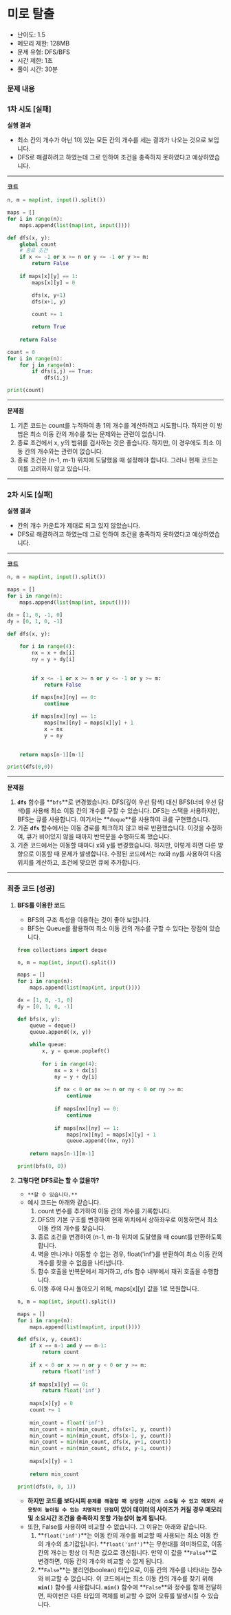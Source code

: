 # 미로 탈출

- 난이도: 1.5
- 메모리 제한: 128MB
- 문제 유형: DFS/BFS
- 시간 제한: 1초
- 풀이 시간: 30분

### 문제 내용


### 1차 시도 [실패]

**실행 결과**
- 최소 칸의 개수가 아닌 1이 있는 모든 칸의 개수를 세는 결과가 나오는 것으로 보입니다.
- DFS로 해결하려고 하였는데 그로 인하여 조건을 충족하지 못하였다고 예상하였습니다.

---

**코드**

```python
n, m = map(int, input().split())

maps = []
for i in range(n):
    maps.append(list(map(int, input())))

def dfs(x, y):
    global count
    # 종료 조건
    if x <= -1 or x >= n or y <= -1 or y >= m:
        return False
    
    if maps[x][y] == 1:
        maps[x][y] = 0

        dfs(x, y+1)
        dfs(x+1, y)
        
        count += 1

        return True
    
    return False

count = 0
for i in range(n):
    for j in range(m):
        if dfs(i,j) == True:
            dfs(i,j)

print(count)
```

---

**문제점**

1. 기존 코드는 count를 누적하여 총 1의 개수를 계산하려고 시도합니다. 하지만 이 방법은 최소 이동 칸의 개수를 찾는 문제와는 관련이 없습니다.
2. 종료 조건에서 x, y의 범위를 검사하는 것은 좋습니다. 하지만, 이 경우에도 최소 이동 칸의 개수와는 관련이 없습니다.
3. 종료 조건은 (n-1, m-1) 위치에 도달했을 때 설정해야 합니다. 그러나 현재 코드는 이를 고려하지 않고 있습니다.

---

### 2차 시도 [실패]

**실행 결과**
- 칸의 개수 카운트가 제대로 되고 있지 않았습니다.
- DFS로 해결하려고 하였는데 그로 인하여 조건을 충족하지 못하였다고 예상하였습니다.

---

**코드**

```python
n, m = map(int, input().split())

maps = []
for i in range(n):
    maps.append(list(map(int, input())))

dx = [1, 0, -1, 0]
dy = [0, 1, 0, -1]

def dfs(x, y):
    
    for i in range(4):
        nx = x + dx[i]
        ny = y + dy[i]
        

        if x <= -1 or x >= n or y <= -1 or y >= m:
            return False
    
        if maps[nx][ny] == 0:
            continue

        if maps[nx][ny] == 1:
            maps[nx][ny] = maps[x][y] + 1
            x = nx
            y = ny
            

    return maps[n-1][m-1]

print(dfs(0,0))
```

---

**문제점**

1. **`dfs`** 함수를 **`bfs`**로 변경했습니다. DFS(깊이 우선 탐색) 대신 BFS(너비 우선 탐색)를 사용해 최소 이동 칸의 개수를 구할 수 있습니다. DFS는 스택을 사용하지만, BFS는 큐를 사용합니다. 여기서는 **`deque`**를 사용하여 큐를 구현했습니다.
2. 기존 **`dfs`** 함수에서는 이동 경로를 체크하지 않고 바로 반환했습니다. 이것을 수정하여, 큐가 비어있지 않을 때까지 반복문을 수행하도록 했습니다.
3. 기존 코드에서는 이동할 때마다 x와 y를 변경했습니다. 하지만, 이렇게 하면 다른 방향으로 이동할 때 문제가 발생합니다. 수정된 코드에서는 nx와 ny를 사용하여 다음 위치를 계산하고, 조건에 맞으면 큐에 추가합니다.

---

### 최종 코드 [성공]

1. **BFS를 이용한 코드**
    - BFS의 구조 특성을 이용하는 것이 좋아 보입니다.
    - BFS는 Queue를 활용하여 최소 이동 칸의 개수를 구할 수 있다는 장점이 있습니다.
    
    ```python
    from collections import deque
    
    n, m = map(int, input().split())
    
    maps = []
    for i in range(n):
        maps.append(list(map(int, input())))
    
    dx = [1, 0, -1, 0]
    dy = [0, 1, 0, -1]
    
    def bfs(x, y):
        queue = deque()
        queue.append((x, y))
        
        while queue:
            x, y = queue.popleft()
            
            for i in range(4):
                nx = x + dx[i]
                ny = y + dy[i]
                
                if nx < 0 or nx >= n or ny < 0 or ny >= m:
                    continue
                    
                if maps[nx][ny] == 0:
                    continue
                    
                if maps[nx][ny] == 1:
                    maps[nx][ny] = maps[x][y] + 1
                    queue.append((nx, ny))
                    
        return maps[n-1][m-1]
    
    print(bfs(0, 0))
    ```
    

1. **그렇다면 DFS로는 할 수 없을까?**
    - `**할 수 있습니다.**`
    - 예시 코드는 아래와 같습니다.
        1. count 변수를 추가하여 이동 칸의 개수를 기록합니다.
        2. DFS의 기본 구조를 변경하여 현재 위치에서 상하좌우로 이동하면서 최소 이동 칸의 개수를 찾습니다.
        3. 종료 조건을 변경하여 (n-1, m-1) 위치에 도달했을 때 count를 반환하도록 합니다.
        4. 벽을 만나거나 이동할 수 없는 경우, float('inf')를 반환하여 최소 이동 칸의 개수를 찾을 수 없음을 나타냅니다.
        5. 함수 호출을 반복문에서 제거하고, dfs 함수 내부에서 재귀 호출을 수행합니다.
        6. 이동 후에 다시 돌아오기 위해, maps[x][y] 값을 1로 복원합니다.
    
    ```python
    n, m = map(int, input().split())
    
    maps = []
    for i in range(n):
        maps.append(list(map(int, input())))
    
    def dfs(x, y, count):
        if x == n-1 and y == m-1:
            return count
        
        if x < 0 or x >= n or y < 0 or y >= m:
            return float('inf')
        
        if maps[x][y] == 0:
            return float('inf')
        
        maps[x][y] = 0
        count += 1
        
        min_count = float('inf')
        min_count = min(min_count, dfs(x+1, y, count))
        min_count = min(min_count, dfs(x-1, y, count))
        min_count = min(min_count, dfs(x, y+1, count))
        min_count = min(min_count, dfs(x, y-1, count))
        
        maps[x][y] = 1
        
        return min_count
    
    print(dfs(0, 0, 1))
    ```
    
    - **하지만 코드를 보다시피 `문제를 해결할 때 상당한 시간이 소요될 수 있고 메모리 사용량이 높아질 수 있는 치명적인 단점`이 있어 데이터의 사이즈가 커질 경우 메모리 및 소요시간 조건을 충족하지 못할 가능성이 높게 됩니다.**
    - 또한, False를 사용하여 비교할 수 없습니다. 그 이유는 아래와 같습니다.
        1. **`float('inf')`**는 이동 칸의 개수를 비교할 때 사용되는 최소 이동 칸의 개수의 초기값입니다. **`float('inf')`**는 무한대를 의미하므로, 이동 칸의 개수는 항상 더 작은 값으로 갱신됩니다. 만약 이 값을 **`False`**로 변경하면, 이동 칸의 개수와 비교할 수 없게 됩니다.
        2. **`False`**는 불리언(boolean) 타입으로, 이동 칸의 개수를 나타내는 정수와 비교할 수 없습니다. 이 코드에서는 최소 이동 칸의 개수를 찾기 위해 **`min()`** 함수를 사용합니다. **`min()`** 함수에 **`False`**와 정수를 함께 전달하면, 파이썬은 다른 타입의 객체를 비교할 수 없어 오류를 발생시킬 수 있습니다.
